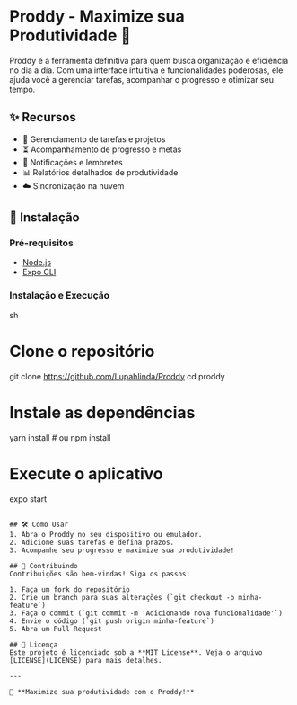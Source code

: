 # Proddy - Maximize sua Produtividade 🚀

Proddy é a ferramenta definitiva para quem busca organização e eficiência no dia a dia. Com uma interface intuitiva e funcionalidades poderosas, ele ajuda você a gerenciar tarefas, acompanhar o progresso e otimizar seu tempo.

## ✨ Recursos

- 📌 Gerenciamento de tarefas e projetos
- ⏳ Acompanhamento de progresso e metas
- 🔔 Notificações e lembretes
- 📊 Relatórios detalhados de produtividade
- ☁️ Sincronização na nuvem

## 🚀 Instalação

### Pré-requisitos
- [Node.js](https://nodejs.org/)
- [Expo CLI](https://docs.expo.dev/get-started/installation/)

### Instalação e Execução
sh
# Clone o repositório
git clone https://github.com/Lupahlinda/Proddy
cd proddy

# Instale as dependências
yarn install  # ou npm install

# Execute o aplicativo
expo start
```

## 🛠️ Como Usar
1. Abra o Proddy no seu dispositivo ou emulador.
2. Adicione suas tarefas e defina prazos.
3. Acompanhe seu progresso e maximize sua produtividade!

## 🤝 Contribuindo
Contribuições são bem-vindas! Siga os passos:

1. Faça um fork do repositório
2. Crie um branch para suas alterações (`git checkout -b minha-feature`)
3. Faça o commit (`git commit -m 'Adicionando nova funcionalidade'`)
4. Envie o código (`git push origin minha-feature`)
5. Abra um Pull Request

## 📜 Licença
Este projeto é licenciado sob a **MIT License**. Veja o arquivo [LICENSE](LICENSE) para mais detalhes.

---

🚀 **Maximize sua produtividade com o Proddy!**

